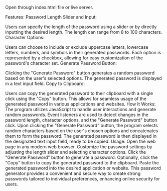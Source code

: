 Open through index.html file or live server.

Features:
Password Length Slider and Input:

Users can specify the length of the password using a slider or by directly inputting the desired length.
The length can range from 8 to 100 characters.
Character Options:

Users can choose to include or exclude uppercase letters, lowercase letters, numbers, and symbols in their generated passwords.
Each option is represented by a checkbox, allowing for easy customization of the password's character set.
Generate Password Button:

Clicking the "Generate Password" button generates a random password based on the user's selected options.
The generated password is displayed in a text input field.
Copy to Clipboard:

Users can copy the generated password to their clipboard with a single click using the "Copy" button.
This allows for seamless usage of the generated password in various applications and websites.
How It Works:
The program utilizes JavaScript to handle user interactions and generate random passwords.
Event listeners are used to detect changes in the password length, character options, and the "Generate Password" button click.
Upon clicking the "Generate Password" button, the program selects random characters based on the user's chosen options and concatenates them to form the password.
The generated password is then displayed in the designated text input field, ready to be copied.
Usage:
Open the web page in any modern web browser.
Customize the password settings by adjusting the length slider and selecting character options.
Click the "Generate Password" button to generate a password.
Optionally, click the "Copy" button to copy the generated password to the clipboard.
Paste the generated password into the desired application or website.
This password generator provides a convenient and secure way to create strong passwords tailored to individual preferences, enhancing online security for users.
